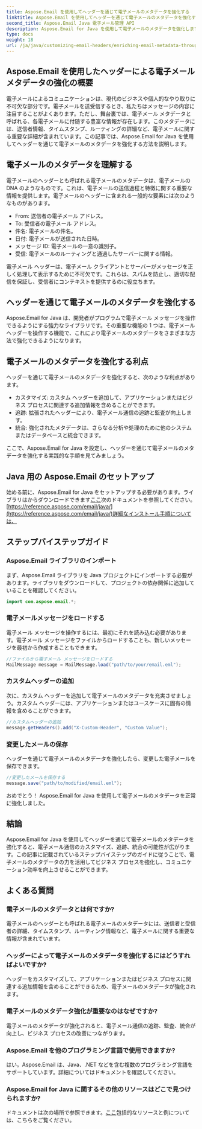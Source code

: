 ```yaml
---
title: Aspose.Email を使用してヘッダーを通じて電子メールのメタデータを強化する
linktitle: Aspose.Email を使用してヘッダーを通じて電子メールのメタデータを強化する
second_title: Aspose.Email Java 電子メール管理 API
description: Aspose.Email for Java を使用して電子メールのメタデータを強化します。 Aspose.Email を使用して追跡とカスタマイズを改善するために電子メール ヘッダーを強化する方法を学びます。
type: docs
weight: 18
url: /ja/java/customizing-email-headers/enriching-email-metadata-through-headers/
---
```


## Aspose.Email を使用したヘッダーによる電子メール メタデータの強化の概要

電子メールによるコミュニケーションは、現代のビジネスや個人的なやり取りに不可欠な部分です。電子メールを送受信するとき、私たちはメッセージの内容に注目することがよくあります。ただし、舞台裏では、電子メール メタデータと呼ばれる、各電子メールに付随する豊富な情報が存在します。このメタデータには、送信者情報、タイムスタンプ、ルーティングの詳細など、電子メールに関する重要な詳細が含まれています。この記事では、Aspose.Email for Java を使用してヘッダーを通じて電子メールのメタデータを強化する方法を説明します。

## 電子メールのメタデータを理解する

電子メールのヘッダーとも呼ばれる電子メールのメタデータは、電子メールの DNA のようなものです。これは、電子メールの送信過程と特徴に関する重要な情報を提供します。電子メールのヘッダーに含まれる一般的な要素には次のようなものがあります。

- From: 送信者の電子メール アドレス。
- To: 受信者の電子メール アドレス。
- 件名: 電子メールの件名。
- 日付: 電子メールが送信された日時。
- メッセージ ID: 電子メールの一意の識別子。
- 受信: 電子メールのルーティングと通過したサーバーに関する情報。

電子メール ヘッダーは、電子メール クライアントとサーバーがメッセージを正しく処理して表示するために不可欠です。これらは、スパムを防止し、適切な配信を保証し、受信者にコンテキストを提供するのに役立ちます。

## ヘッダーを通じて電子メールのメタデータを強化する

Aspose.Email for Java は、開発者がプログラムで電子メール メッセージを操作できるようにする強力なライブラリです。その重要な機能の 1 つは、電子メール ヘッダーを操作する機能で、これにより電子メールのメタデータをさまざまな方法で強化できるようになります。

## 電子メールのメタデータを強化する利点

ヘッダーを通じて電子メールのメタデータを強化すると、次のような利点があります。

- カスタマイズ: カスタム ヘッダーを追加して、アプリケーションまたはビジネス プロセスに関連する追加情報を含めることができます。
- 追跡: 拡張されたヘッダーにより、電子メール通信の追跡と監査が向上します。
- 統合: 強化されたメタデータは、さらなる分析や処理のために他のシステムまたはデータベースと統合できます。

ここで、Aspose.Email for Java を設定し、ヘッダーを通じて電子メールのメタデータを強化する実践的な手順を見てみましょう。

## Java 用の Aspose.Email のセットアップ

始める前に、Aspose.Email for Java をセットアップする必要があります。ライブラリはからダウンロードできます[ここ](https://releases.aspose.com/email/java/)次のドキュメントを参照してください。[https://reference.aspose.com/email/java/](https://reference.aspose.com/email/java/)詳細なインストール手順については、

## ステップバイステップガイド

### Aspose.Email ライブラリのインポート

まず、Aspose.Email ライブラリを Java プロジェクトにインポートする必要があります。ライブラリをダウンロードして、プロジェクトの依存関係に追加していることを確認してください。

```java
import com.aspose.email.*;
```

### 電子メールメッセージをロードする

電子メール メッセージを操作するには、最初にそれを読み込む必要があります。電子メール メッセージをファイルからロードすることも、新しいメッセージを最初から作成することもできます。

```java
//ファイルから電子メール メッセージをロードする
MailMessage message = MailMessage.load("path/to/your/email.eml");
```

### カスタムヘッダーの追加

次に、カスタム ヘッダーを追加して電子メールのメタデータを充実させましょう。カスタム ヘッダーには、アプリケーションまたはユースケースに固有の情報を含めることができます。

```java
//カスタムヘッダーの追加
message.getHeaders().add("X-Custom-Header", "Custom Value");
```

### 変更したメールの保存

ヘッダーを通じて電子メールのメタデータを強化したら、変更した電子メールを保存できます。

```java
//変更したメールを保存する
message.save("path/to/modified/email.eml");
```

おめでとう！ Aspose.Email for Java を使用して電子メールのメタデータを正常に強化しました。

## 結論

Aspose.Email for Java を使用してヘッダーを通じて電子メールのメタデータを強化すると、電子メール通信のカスタマイズ、追跡、統合の可能性が広がります。この記事に記載されているステップバイステップのガイドに従うことで、電子メールのメタデータの力を活用してビジネス プロセスを強化し、コミュニケーション効率を向上させることができます。

## よくある質問

### 電子メールのメタデータとは何ですか?

電子メールのヘッダーとも呼ばれる電子メールのメタデータには、送信者と受信者の詳細、タイムスタンプ、ルーティング情報など、電子メールに関する重要な情報が含まれています。

### ヘッダーによって電子メールのメタデータを強化するにはどうすればよいですか?

ヘッダーをカスタマイズして、アプリケーションまたはビジネス プロセスに関連する追加情報を含めることができるため、電子メールのメタデータが強化されます。

### 電子メールのメタデータ強化が重要なのはなぜですか?

電子メールのメタデータが強化されると、電子メール通信の追跡、監査、統合が向上し、ビジネス プロセスの改善につながります。

### Aspose.Email を他のプログラミング言語で使用できますか?

はい。Aspose.Email は、Java、.NET などを含む複数のプログラミング言語をサポートしています。詳細についてはドキュメントを確認してください。

### Aspose.Email for Java に関するその他のリソースはどこで見つけられますか?

ドキュメントは次の場所で参照できます。[ここ](https://reference.aspose.com/email/java/)包括的なリソースと例については、こちらをご覧ください。
